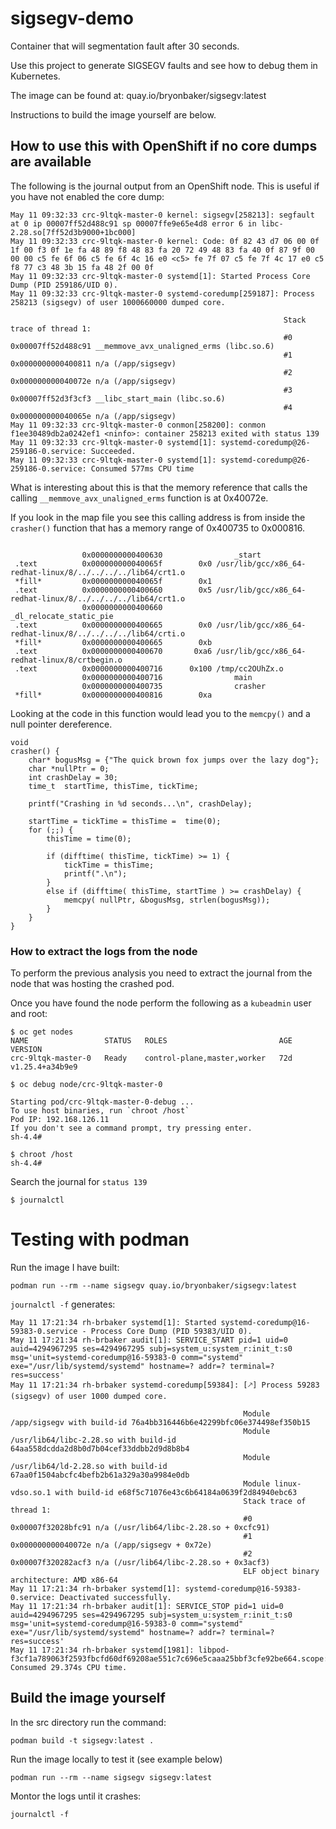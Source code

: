 # sigsegv-demo
Container that will segmentation fault after 30 seconds.

Use this project to generate SIGSEGV faults and see how to debug them in Kubernetes.

The image can be found at: quay.io/bryonbaker/sigsegv:latest

Instructions to build the image yourself are below.


## How to use this with OpenShift if no core dumps are available

The following is the journal output from an OpenShift node. This is useful if you have not enabled the core dump:

```
May 11 09:32:33 crc-9ltqk-master-0 kernel: sigsegv[258213]: segfault at 0 ip 00007ff52d488c91 sp 00007ffe9e65e4d8 error 6 in libc-2.28.so[7ff52d3b9000+1bc000]
May 11 09:32:33 crc-9ltqk-master-0 kernel: Code: 0f 82 43 d7 06 00 0f 1f 00 f3 0f 1e fa 48 89 f8 48 83 fa 20 72 49 48 83 fa 40 0f 87 9f 00 00 00 c5 fe 6f 06 c5 fe 6f 4c 16 e0 <c5> fe 7f 07 c5 fe 7f 4c 17 e0 c5 f8 77 c3 48 3b 15 fa 48 2f 00 0f
May 11 09:32:33 crc-9ltqk-master-0 systemd[1]: Started Process Core Dump (PID 259186/UID 0).
May 11 09:32:33 crc-9ltqk-master-0 systemd-coredump[259187]: Process 258213 (sigsegv) of user 1000660000 dumped core.
                                                             
                                                             Stack trace of thread 1:
                                                             #0  0x00007ff52d488c91 __memmove_avx_unaligned_erms (libc.so.6)
                                                             #1  0x0000000000400811 n/a (/app/sigsegv)
                                                             #2  0x000000000040072e n/a (/app/sigsegv)
                                                             #3  0x00007ff52d3f3cf3 __libc_start_main (libc.so.6)
                                                             #4  0x000000000040065e n/a (/app/sigsegv)
May 11 09:32:33 crc-9ltqk-master-0 conmon[258200]: conmon f1ee30489db2a0242ef1 <ninfo>: container 258213 exited with status 139
May 11 09:32:33 crc-9ltqk-master-0 systemd[1]: systemd-coredump@26-259186-0.service: Succeeded.
May 11 09:32:33 crc-9ltqk-master-0 systemd[1]: systemd-coredump@26-259186-0.service: Consumed 577ms CPU time
```

What is interesting about this is that the memory reference that calls the calling ```__memmove_avx_unaligned_erms``` function is at 0x40072e. 

If you look in the map file you see this calling address is from inside the ```crasher()``` function that has a memory range of 0x400735 to 0x000816. 

```

                0x0000000000400630                _start
 .text          0x000000000040065f        0x0 /usr/lib/gcc/x86_64-redhat-linux/8/../../../../lib64/crt1.o
 *fill*         0x000000000040065f        0x1 
 .text          0x0000000000400660        0x5 /usr/lib/gcc/x86_64-redhat-linux/8/../../../../lib64/crt1.o
                0x0000000000400660                _dl_relocate_static_pie
 .text          0x0000000000400665        0x0 /usr/lib/gcc/x86_64-redhat-linux/8/../../../../lib64/crti.o
 *fill*         0x0000000000400665        0xb 
 .text          0x0000000000400670       0xa6 /usr/lib/gcc/x86_64-redhat-linux/8/crtbegin.o
 .text          0x0000000000400716      0x100 /tmp/cc2OUhZx.o
                0x0000000000400716                main
                0x0000000000400735                crasher
 *fill*         0x0000000000400816        0xa 
```

Looking at the code in this function would lead you to the ```memcpy()``` and a null pointer dereference. 

```
void
crasher() {
    char* bogusMsg = {"The quick brown fox jumps over the lazy dog"};
    char *nullPtr = 0;
    int crashDelay = 30;
    time_t  startTime, thisTime, tickTime;

    printf("Crashing in %d seconds...\n", crashDelay);

    startTime = tickTime = thisTime =  time(0);
    for (;;) {
        thisTime = time(0);

        if (difftime( thisTime, tickTime) >= 1) {
            tickTime = thisTime;
            printf(".\n");
        }
        else if (difftime( thisTime, startTime ) >= crashDelay) {
            memcpy( nullPtr, &bogusMsg, strlen(bogusMsg));
        }
    }
}
```


### How to extract the logs from the node

To perform the previous analysis you need to extract the journal from the node that was hosting the crashed pod.

Once you have found the node perform the following as a ```kubeadmin``` user and root:
```
$ oc get nodes
NAME                 STATUS   ROLES                         AGE   VERSION
crc-9ltqk-master-0   Ready    control-plane,master,worker   72d   v1.25.4+a34b9e9
```

```
$ oc debug node/crc-9ltqk-master-0

Starting pod/crc-9ltqk-master-0-debug ...
To use host binaries, run `chroot /host`
Pod IP: 192.168.126.11
If you don't see a command prompt, try pressing enter.
sh-4.4# 
```

```
$ chroot /host
sh-4.4# 
```

Search the journal for ```status 139```
```
$ journalctl
```

# Testing with podman

Run the image I have built:

```podman run --rm --name sigsegv quay.io/bryonbaker/sigsegv:latest```

```journalctl -f``` generates:

```
May 11 17:21:34 rh-brbaker systemd[1]: Started systemd-coredump@16-59383-0.service - Process Core Dump (PID 59383/UID 0).
May 11 17:21:34 rh-brbaker audit[1]: SERVICE_START pid=1 uid=0 auid=4294967295 ses=4294967295 subj=system_u:system_r:init_t:s0 msg='unit=systemd-coredump@16-59383-0 comm="systemd" exe="/usr/lib/systemd/systemd" hostname=? addr=? terminal=? res=success'
May 11 17:21:34 rh-brbaker systemd-coredump[59384]: [🡕] Process 59283 (sigsegv) of user 1000 dumped core.
                                                    
                                                    Module /app/sigsegv with build-id 76a4bb316446b6e42299bfc06e374498ef350b15
                                                    Module /usr/lib64/libc-2.28.so with build-id 64aa558dcdda2d8b0d7b04cef33ddbb2d9d8b8b4
                                                    Module /usr/lib64/ld-2.28.so with build-id 67aa0f1504abcfc4befb2b61a329a30a9984e0db
                                                    Module linux-vdso.so.1 with build-id e68f5c71076e43c6b64184a0639f2d84940ebc63
                                                    Stack trace of thread 1:
                                                    #0  0x00007f32028bfc91 n/a (/usr/lib64/libc-2.28.so + 0xcfc91)
                                                    #1  0x000000000040072e n/a (/app/sigsegv + 0x72e)
                                                    #2  0x00007f320282acf3 n/a (/usr/lib64/libc-2.28.so + 0x3acf3)
                                                    ELF object binary architecture: AMD x86-64
May 11 17:21:34 rh-brbaker systemd[1]: systemd-coredump@16-59383-0.service: Deactivated successfully.
May 11 17:21:34 rh-brbaker audit[1]: SERVICE_STOP pid=1 uid=0 auid=4294967295 ses=4294967295 subj=system_u:system_r:init_t:s0 msg='unit=systemd-coredump@16-59383-0 comm="systemd" exe="/usr/lib/systemd/systemd" hostname=? addr=? terminal=? res=success'
May 11 17:21:34 rh-brbaker systemd[1981]: libpod-f3cf1a789063f2593fbcfd60df69208ae551c7c696e5caaa25bbf3cfe92be664.scope: Consumed 29.374s CPU time.

```

## Build the image yourself
In the src directory run the command:

```
podman build -t sigsegv:latest .
```

Run the image locally to test it (see example below)

```
podman run --rm --name sigsegv sigsegv:latest
```

Montor the logs until it crashes:

```
journalctl -f
```
